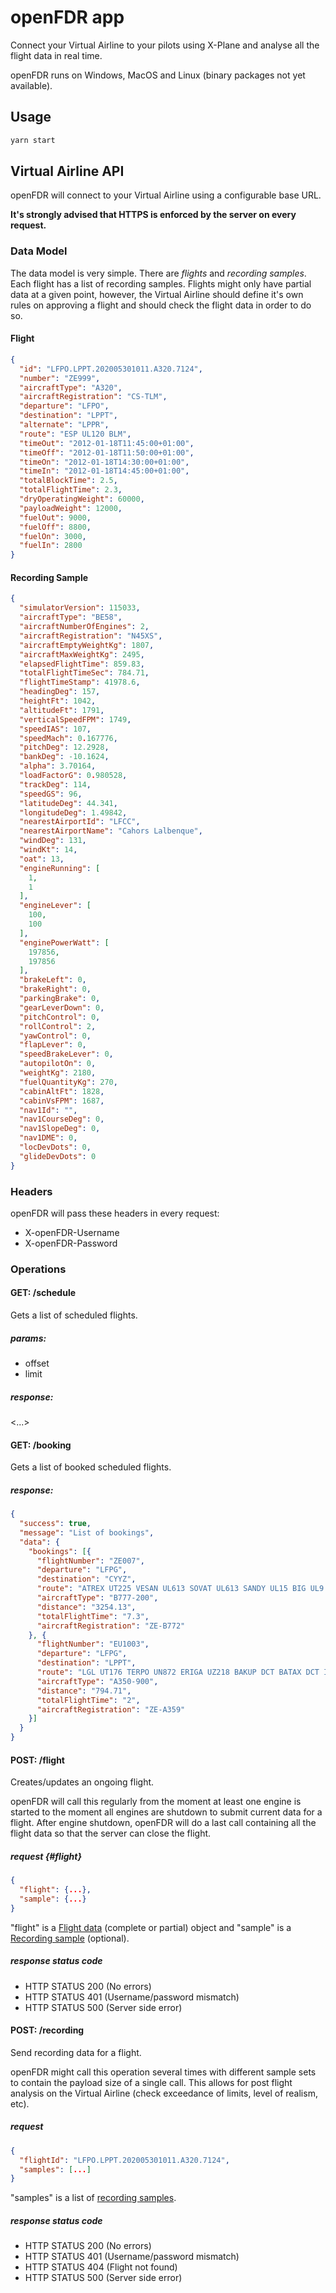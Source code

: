 # openFDR app

Connect your Virtual Airline to your pilots using X-Plane and analyse all the flight data
in real time.

openFDR runs on Windows, MacOS and Linux (binary packages not yet available).

## Usage

```bash
yarn start
```

## Virtual Airline API
openFDR will connect to your Virtual Airline using a configurable base URL.

**It's strongly advised that HTTPS is enforced by the server on every request.**

### Data Model
The data model is very simple. There are *flights* and
*recording samples*. Each flight has a list of recording samples.
Flights might only have partial data at a given point, however, the Virtual Airline
should define it's own rules on approving a flight and should check the flight data in order to do so.

#### <a id="flight"></a>Flight
```json
{
  "id": "LFPO.LPPT.202005301011.A320.7124",
  "number": "ZE999",
  "aircraftType": "A320",
  "aircraftRegistration": "CS-TLM",
  "departure": "LFPO",
  "destination": "LPPT",
  "alternate": "LPPR",
  "route": "ESP UL120 BLM",
  "timeOut": "2012-01-18T11:45:00+01:00",
  "timeOff": "2012-01-18T11:50:00+01:00",
  "timeOn": "2012-01-18T14:30:00+01:00",
  "timeIn": "2012-01-18T14:45:00+01:00",
  "totalBlockTime": 2.5,
  "totalFlightTime": 2.3,
  "dryOperatingWeight": 60000,
  "payloadWeight": 12000,
  "fuelOut": 9000,
  "fuelOff": 8800,
  "fuelOn": 3000,
  "fuelIn": 2800
}
```

#### <a id="recording-sample"></a>Recording Sample
```json
{
  "simulatorVersion": 115033,
  "aircraftType": "BE58",
  "aircraftNumberOfEngines": 2,
  "aircraftRegistration": "N45XS",
  "aircraftEmptyWeightKg": 1807,
  "aircraftMaxWeightKg": 2495,
  "elapsedFlightTime": 859.83,
  "totalFlightTimeSec": 784.71,
  "flightTimeStamp": 41978.6,
  "headingDeg": 157,
  "heightFt": 1042,
  "altitudeFt": 1791,
  "verticalSpeedFPM": 1749,
  "speedIAS": 107,
  "speedMach": 0.167776,
  "pitchDeg": 12.2928,
  "bankDeg": -10.1624,
  "alpha": 3.70164,
  "loadFactorG": 0.980528,
  "trackDeg": 114,
  "speedGS": 96,
  "latitudeDeg": 44.341,
  "longitudeDeg": 1.49842,
  "nearestAirportId": "LFCC",
  "nearestAirportName": "Cahors Lalbenque",
  "windDeg": 131,
  "windKt": 14,
  "oat": 13,
  "engineRunning": [
    1,
    1
  ],
  "engineLever": [
    100,
    100
  ],
  "enginePowerWatt": [
    197856,
    197856
  ],
  "brakeLeft": 0,
  "brakeRight": 0,
  "parkingBrake": 0,
  "gearLeverDown": 0,
  "pitchControl": 0,
  "rollControl": 2,
  "yawControl": 0,
  "flapLever": 0,
  "speedBrakeLever": 0,
  "autopilotOn": 0,
  "weightKg": 2180,
  "fuelQuantityKg": 270,
  "cabinAltFt": 1828,
  "cabinVsFPM": 1687,
  "nav1Id": "",
  "nav1CourseDeg": 0,
  "nav1SlopeDeg": 0,
  "nav1DME": 0,
  "locDevDots": 0,
  "glideDevDots": 0
}
```

### Headers
openFDR will pass these headers in every request:
- X-openFDR-Username
- X-openFDR-Password

### Operations

#### GET: /schedule
Gets a list of scheduled flights.

##### params:
- offset
- limit

##### response:
<...>

#### GET: /booking
Gets a list of booked scheduled flights.

##### response:
```json
{
  "success": true,
  "message": "List of bookings",
  "data": {
    "bookings": [{
      "flightNumber": "ZE007",
      "departure": "LFPG",
      "destination": "CYYZ",
      "route": "ATREX UT225 VESAN UL613 SOVAT UL613 SANDY UL15 BIG UL9 STU UN546 BAKUR RESNO 5620N 5630N 5440N 5250N CRONO DOTTY YNA J553 PN YBC YBG YXI J597 YSO",
      "aircraftType": "B777-200",
      "distance": "3254.13",
      "totalFlightTime": "7.3",
      "aircraftRegistration": "ZE-B772"
    }, {
      "flightNumber": "EU1003",
      "departure": "LFPG",
      "destination": "LPPT",
      "route": "LGL UT176 TERPO UN872 ERIGA UZ218 BAKUP DCT BATAX DCT INBOM",
      "aircraftType": "A350-900",
      "distance": "794.71",
      "totalFlightTime": "2",
      "aircraftRegistration": "ZE-A359"
    }]
  }
}
```

#### POST: /flight
Creates/updates an ongoing flight.

openFDR will call this regularly from the moment at least one engine is started
to the moment all engines are shutdown to submit current data for a flight.
After engine shutdown, openFDR will do a last call containing all the flight data so that the server can close the flight.

##### request {#flight}
```json
{
  "flight": {...},
  "sample": {...}
}
```
"flight" is a [Flight data](#flight) (complete or partial) object and "sample" is a [Recording sample](#recording-sample) (optional).

##### response status code
- HTTP STATUS 200 (No errors)
- HTTP STATUS 401 (Username/password mismatch)
- HTTP STATUS 500 (Server side error)

#### POST: /recording
Send recording data for a flight.

openFDR might call this operation several times with different sample sets to contain the payload size of a single call.
This allows for post flight analysis on the Virtual Airline (check exceedance of limits, level of realism, etc).

##### request
```json
{
  "flightId": "LFPO.LPPT.202005301011.A320.7124",
  "samples": [...]
}
```
"samples" is a list of [recording samples](#recording-sample).

##### response status code
- HTTP STATUS 200 (No errors)
- HTTP STATUS 401 (Username/password mismatch)
- HTTP STATUS 404 (Flight not found)
- HTTP STATUS 500 (Server side error)
